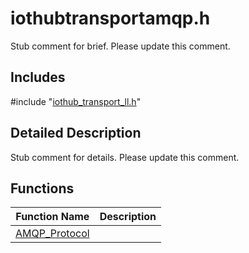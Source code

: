 # iothubtransportamqp.h 

Stub comment for brief. Please update this comment.

## Includes

\#include "[iothub_transport_ll.h](iot-c-ref-iothub-transport-ll-h.md)"  

## Detailed Description

Stub comment for details. Please update this comment.

## Functions

Function Name                  | Description                                
--------------------------------|---------------------------------------------
[AMQP_Protocol](./iot-c-ref-iothubtransportamqp-h/amqp-protocol.md)            | 

